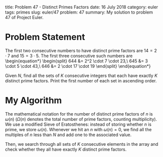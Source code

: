 title: Problem 47 - Distinct Primes Factors
date: 16 July 2018
category: euler
tags: primes
slug: euler/47
problem: 47
summary: My solution to problem 47 of Project Euler.

# Problem Statement

The first two consecutive numbers to have distinct prime factors are $14 = 2\cdot7$ and $15 = 3\cdot5$.
The first three consecutive such numbers are
\begin{equation*}
	\begin{split}
		644 &= 2^2 \cdot 7 \cdot 23,\\
		645 &= 3 \cdot 5 \cdot 43,\\
		646 &= 2 \cdot 17 \cdot 19
	\end{split}
\end{equation*}

Given $N$, find all the sets of $K$ consecutive integers that each have exactly $K$ distinct prime factors.
Print the first number of each set in ascending order.

# My Algorithm

The mathematical notation for the number of distinct prime factors of $n$ is $\omega(n)$ ($\Omega(n)$ denotes the total number of prime factors, counting multiplicity).
We use a modified Sieve of Eratosthenes: instead of storing whether $n$ is prime, we store $\omega(n)$.
Whenever we hit an $n$ with $\omega(n) = 0$, we find all the multiples of $n$ less than $N$ and add one to the associated value.

Then, we search through all sets of $K$ consecutive elements in the array and check whether they all have exactly $K$ distinct prime factors. 